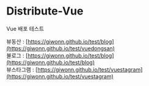 # Distribute-Vue
Vue 배포 테스트

뷰동산 : [https://giwonn.github.io/test/blog](https://giwonn.github.io/test/vuedongsan)  
뷸로그 : [https://giwonn.github.io/test/blog](https://giwonn.github.io/test/blog)  
뷰스타그램 : [https://giwonn.github.io/test/vuestagram](https://giwonn.github.io/test/vuestagram)
